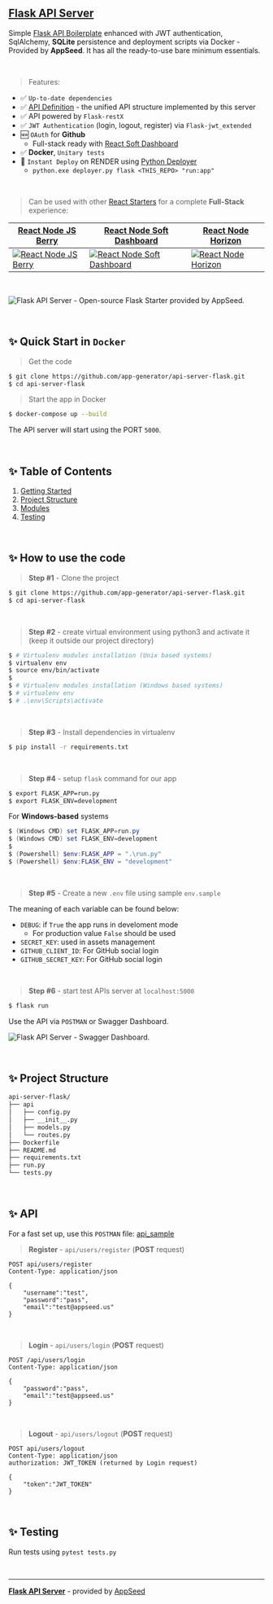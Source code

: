 ## [Flask API Server](https://github.com/app-generator/api-server-flask)

Simple [Flask API Boilerplate](https://appseed.us/boilerplate-code/flask-api-boilerplate) enhanced with JWT authentication, SqlAlchemy, **SQLite** persistence and deployment scripts via Docker - Provided by **AppSeed**. It has all the ready-to-use bare minimum essentials.

<br />

> Features:

- ✅ `Up-to-date dependencies` 
- ✅ [API Definition](https://docs.appseed.us/boilerplate-code/api-unified-definition) - the unified API structure implemented by this server
- ✅ API powered by `Flask-restX` 
- ✅ `JWT Authentication` (login, logout, register) via `Flask-jwt_extended`
- 🆕 `OAuth` for **Github**
  - Full-stack ready with [React Soft Dashboard](https://github.com/app-generator/react-soft-ui-dashboard)
- ✅ **Docker**, `Unitary tests`
- 🚀 `Instant Deploy` on RENDER using [Python Deployer](https://github.com/app-generator/deploy-automation-render)
  - `python.exe deployer.py flask <THIS_REPO> "run:app"`
  
<br />

> Can be used with other [React Starters](https://appseed.us/apps/react) for a complete **Full-Stack** experience:

| [React Node JS Berry](https://appseed.us/product/berry-dashboard/api-server-nodejs/react/) | [React Node Soft Dashboard](https://appseed.us/product/soft-ui-dashboard/api-server-nodejs/react/) | [React Node Horizon](https://appseed.us/product/horizon-ui/api-server-nodejs/) |
| --- | --- | --- |
| [![React Node JS Berry](https://user-images.githubusercontent.com/51070104/176936514-f1bccb21-bafe-4b43-9e4c-b6fe0ec9511d.png)](https://appseed.us/product/berry-dashboard/api-server-nodejs/react/) | [![React Node Soft Dashboard](https://user-images.githubusercontent.com/51070104/176936814-74386559-4e05-43d5-b9a4-8f70ce96a610.png)](https://appseed.us/product/soft-ui-dashboard/api-server-nodejs/react/) | [![React Node Horizon](https://user-images.githubusercontent.com/51070104/174428337-181e6dea-0ad9-4fe1-a35f-25e5fa656a9d.png)](https://appseed.us/product/horizon-ui/api-server-nodejs/)

<br />

![Flask API Server - Open-source Flask Starter provided by AppSeed.](https://user-images.githubusercontent.com/51070104/126349643-264d4cf4-6d0b-4c24-8185-adf69409fa4e.png)

<br />

## ✨ Quick Start in `Docker`

> Get the code

```bash
$ git clone https://github.com/app-generator/api-server-flask.git
$ cd api-server-flask
```

> Start the app in Docker

```bash
$ docker-compose up --build  
```

The API server will start using the PORT `5000`.

<br />

## ✨ Table of Contents

1. [Getting Started](#getting-started)
2. [Project Structure](#project-structure)
3. [Modules](#modules)
4. [Testing](#testing)

<br />

## ✨ How to use the code

> **Step #1** - Clone the project

```bash
$ git clone https://github.com/app-generator/api-server-flask.git
$ cd api-server-flask
```

<br />

> **Step #2** - create virtual environment using python3 and activate it (keep it outside our project directory)

```bash
$ # Virtualenv modules installation (Unix based systems)
$ virtualenv env
$ source env/bin/activate
$
$ # Virtualenv modules installation (Windows based systems)
$ # virtualenv env
$ # .\env\Scripts\activate
```

<br />

> **Step #3** - Install dependencies in virtualenv

```bash
$ pip install -r requirements.txt
```

<br />

> **Step #4** - setup `flask` command for our app

```bash
$ export FLASK_APP=run.py
$ export FLASK_ENV=development
```

 For **Windows-based** systems

```powershell
$ (Windows CMD) set FLASK_APP=run.py
$ (Windows CMD) set FLASK_ENV=development
$
$ (Powershell) $env:FLASK_APP = ".\run.py"
$ (Powershell) $env:FLASK_ENV = "development"
```

<br />

> **Step #5** - Create a new `.env` file using sample `env.sample`

The meaning of each variable can be found below: 

- `DEBUG`: if `True` the app runs in develoment mode
  - For production value `False` should be used
- `SECRET_KEY`: used in assets management
- `GITHUB_CLIENT_ID`: For GitHub social login
- `GITHUB_SECRET_KEY`: For GitHub social login

<br />

> **Step #6** - start test APIs server at `localhost:5000`

```bash
$ flask run
```

Use the API via `POSTMAN` or Swagger Dashboard.

![Flask API Server - Swagger Dashboard.](https://user-images.githubusercontent.com/51070104/141950891-ea315fca-24c2-4929-841c-38fb950a478d.png) 

<br />

## ✨ Project Structure

```bash
api-server-flask/
├── api
│   ├── config.py
│   ├── __init__.py
│   ├── models.py
│   └── routes.py
├── Dockerfile
├── README.md
├── requirements.txt
├── run.py
└── tests.py
```

<br />

## ✨ API

For a fast set up, use this `POSTMAN` file: [api_sample](https://github.com/app-generator/api-unified-definition/blob/main/api.postman_collection.json)

> **Register** - `api/users/register` (**POST** request)

```
POST api/users/register
Content-Type: application/json

{
    "username":"test",
    "password":"pass", 
    "email":"test@appseed.us"
}
```

<br />

> **Login** - `api/users/login` (**POST** request)

```
POST /api/users/login
Content-Type: application/json

{
    "password":"pass", 
    "email":"test@appseed.us"
}
```

<br />

> **Logout** - `api/users/logout` (**POST** request)

```
POST api/users/logout
Content-Type: application/json
authorization: JWT_TOKEN (returned by Login request)

{
    "token":"JWT_TOKEN"
}
```

<br />

## ✨ Testing

Run tests using `pytest tests.py`

<br />

---
**[Flask API Server](https://github.com/app-generator/api-server-flask)** - provided by [AppSeed](https://appseed.us)
